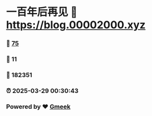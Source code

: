 # 一百年后再见 :link: https://blog.00002000.xyz 
### :page_facing_up: [75](https://blog.00002000.xyz/tag.html) 
### :speech_balloon: 11 
### :hibiscus: 182351 
### :alarm_clock: 2025-03-29 00:30:43 
### Powered by :heart: [Gmeek](https://github.com/Meekdai/Gmeek)
